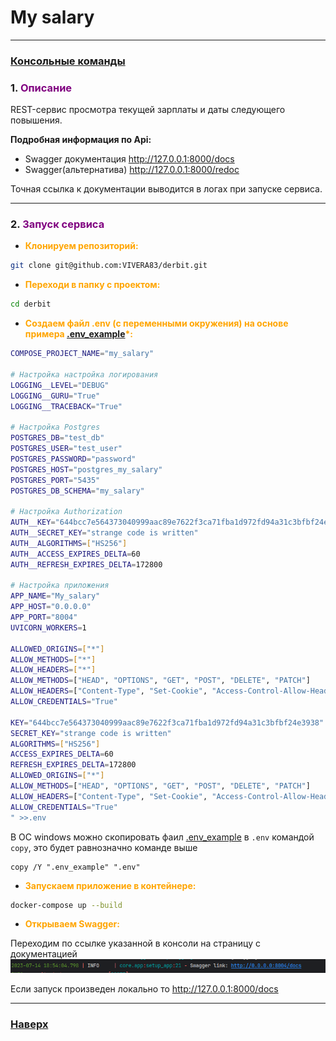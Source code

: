 # My salary

___
<span id="0"></span>
### [Консольные команды](docs/comand.md)

### <span id="1">1. </span><span style="color:purple">Описание</span>

REST-сервис просмотра текущей зарплаты и даты следующего
повышения.

__Подробная информация по Api:__

- Swagger документация http://127.0.0.1:8000/docs
- Swagger(альтернатива) http://127.0.0.1:8000/redoc

Точная ссылка к документации выводится в логах при запуске сервиса.

___

### <span id="2">2. </span><span style="color:purple">Запуск сервиса</span>

* </span><span style="color:orange">__Клонируем репозиторий:__</span>

```bash
git clone git@github.com:VIVERA83/derbit.git
```

* </span><span style="color:orange">__Переходи в папку с проектом:__</span>

```bash
cd derbit
```

* </span><span style="color:orange">__Создаем файл .env (с переменными окружения) на основе
  примера [.env_example](.env_example)*:__</span>

```bash
COMPOSE_PROJECT_NAME="my_salary"

# Настройка настройка логирования
LOGGING__LEVEL="DEBUG"
LOGGING__GURU="True"
LOGGING__TRACEBACK="True"

# Настройка Postgres
POSTGRES_DB="test_db"
POSTGRES_USER="test_user"
POSTGRES_PASSWORD="password"
POSTGRES_HOST="postgres_my_salary"
POSTGRES_PORT="5435"
POSTGRES_DB_SCHEMA="my_salary"

# Настройка Authorization
AUTH__KEY="644bcc7e564373040999aac89e7622f3ca71fba1d972fd94a31c3bfbf24e3938"
AUTH__SECRET_KEY="strange code is written"
AUTH__ALGORITHMS=["HS256"]
AUTH__ACCESS_EXPIRES_DELTA=60
AUTH__REFRESH_EXPIRES_DELTA=172800

# Настройка приложения
APP_NAME="My_salary"
APP_HOST="0.0.0.0"
APP_PORT="8004"
UVICORN_WORKERS=1

ALLOWED_ORIGINS=["*"]
ALLOW_METHODS=["*"]
ALLOW_HEADERS=["*"]
ALLOW_METHODS=["HEAD", "OPTIONS", "GET", "POST", "DELETE", "PATCH"]
ALLOW_HEADERS=["Content-Type", "Set-Cookie", "Access-Control-Allow-Headers", "Access-Control-Allow-Origin", "Authorization"]
ALLOW_CREDENTIALS="True"

KEY="644bcc7e564373040999aac89e7622f3ca71fba1d972fd94a31c3bfbf24e3938"
SECRET_KEY="strange code is written"
ALGORITHMS=["HS256"]
ACCESS_EXPIRES_DELTA=60
REFRESH_EXPIRES_DELTA=172800
ALLOWED_ORIGINS=["*"]
ALLOW_METHODS=["HEAD", "OPTIONS", "GET", "POST", "DELETE", "PATCH"]
ALLOW_HEADERS=["Content-Type", "Set-Cookie", "Access-Control-Allow-Headers", "Access-Control-Allow-Origin", "Authorization"]
ALLOW_CREDENTIALS="True"
" >>.env
```

В ОС windows можно скопировать фаил [.env_example](.env_example) в `.env` командой `copy`, это будет равнозначно команде
выше

```shell
copy /Y ".env_example" ".env"
```

* </span><span style="color:orange">__Запускаем приложение в контейнере:__</span>

```bash
docker-compose up --build
```

* </span><span style="color:orange">__Открываем Swagger:__</span>

Переходим по ссылке указанной в консоли на страницу с документацией
![img.png](docs/images/swagger_link.png)

Если запуск произведен локально то http://127.0.0.1:8000/docs
___

### [Наверх](#0)